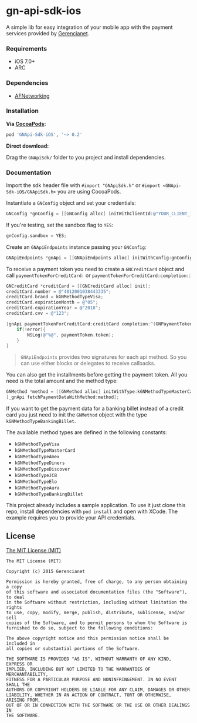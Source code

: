 # gn-api-sdk-ios

A simple lib for easy integration of your mobile app with the payment services 
provided by [Gerencianet](http://gerencianet.com.br).

### Requirements
* iOS 7.0+
* ARC

### Dependencies
* [AFNetworking](https://github.com/AFNetworking/AFNetworking)

### Installation
**Via [CocoaPods](http://cocoapods.org):**

```ruby
pod 'GNApi-Sdk-iOS', '~> 0.2'
```

**Direct download:**

Drag the `GNApiSdk/` folder to you project and install dependencies.

### Documentation

Import the sdk header file with ```#import "GNApiSdk.h"``` or ```#import <GNApi-Sdk-iOS/GNApiSdk.h>``` you are using CocoaPods.

Instantiate a `GNConfig` object and set your credentials:

```objective-c
GNConfig *gnConfig = [[GNConfig alloc] initWithClientId:@"YOUR_CLIENT_ID" clientSecret:@"YOUR_CLIENT_SECRET"];
```

If you're testing, set the sandbox flag to ```YES```:

```objective-c
gnConfig.sandbox = YES;
```

Create an `GNApiEndpoints` instance passing your `GNConfig`:
```objective-c
GNApiEndpoints *gnApi = [[GNApiEndpoints alloc] initWithConfig:gnConfig];
``` 

To receive a payment token you need to create a `GNCreditCard` object and call `paymentTokenForCreditCard:` or `paymentTokenForCreditCard:completion:`:

```objective-c
GNCreditCard *creditCard = [[GNCreditCard alloc] init];
creditCard.number = @"4012001038443335";
creditCard.brand = kGNMethodTypeVisa;
creditCard.expirationMonth = @"05";
creditCard.expirationYear = @"2018";
creditCard.cvv = @"123";

[gnApi paymentTokenForCreditCard:creditCard completion:^(GNPaymentToken *paymentToken, GNError *error) {
    if(!error){
        NSLog(@"%@", paymentToken.token);
    }
}
```

> `GNApiEndpoints` provides two signatures for each api method.
> So you can use either blocks or delegates to receive callbacks.

You can also get the installments before getting the payment token. 
All you need is the total amount and the method type:

```objective-c
GNMethod *method = [[GNMethod alloc] initWithType:kGNMethodTypeMasterCard total:@(1000)];
[_gnApi fetchPaymentDataWithMethod:method];
```

If you want to get the payment data for a banking billet instead of a credit card you just need to init the `GNMethod` object with the type `kGNMethodTypeBankingBillet`.

The available method types are defined in the following constants:

* ```kGNMethodTypeVisa```
* ```kGNMethodTypeMasterCard```
* ```kGNMethodTypeAmex```
* ```kGNMethodTypeDiners```
* ```kGNMethodTypeDiscover```
* ```kGNMethodTypeJCB```
* ```kGNMethodTypeElo```
* ```kGNMethodTypeAura```
* ```kGNMethodTypeBankingBillet```

This project already includes a sample application.
To use it just clone this repo, install dependencies with `pod install` and open with XCode. The example requires you to provide your API credentials.

## License

[The MIT License (MIT)](http://opensource.org/licenses/MIT)

    The MIT License (MIT)

    Copyright (c) 2015 Gerencianet

    Permission is hereby granted, free of charge, to any person obtaining a copy
    of this software and associated documentation files (the "Software"), to deal
    in the Software without restriction, including without limitation the rights
    to use, copy, modify, merge, publish, distribute, sublicense, and/or sell
    copies of the Software, and to permit persons to whom the Software is
    furnished to do so, subject to the following conditions:

    The above copyright notice and this permission notice shall be included in
    all copies or substantial portions of the Software.

    THE SOFTWARE IS PROVIDED "AS IS", WITHOUT WARRANTY OF ANY KIND, EXPRESS OR
    IMPLIED, INCLUDING BUT NOT LIMITED TO THE WARRANTIES OF MERCHANTABILITY,
    FITNESS FOR A PARTICULAR PURPOSE AND NONINFRINGEMENT. IN NO EVENT SHALL THE
    AUTHORS OR COPYRIGHT HOLDERS BE LIABLE FOR ANY CLAIM, DAMAGES OR OTHER
    LIABILITY, WHETHER IN AN ACTION OF CONTRACT, TORT OR OTHERWISE, ARISING FROM,
    OUT OF OR IN CONNECTION WITH THE SOFTWARE OR THE USE OR OTHER DEALINGS IN
    THE SOFTWARE.